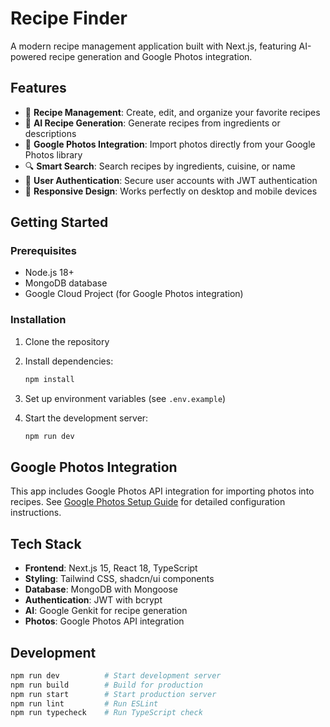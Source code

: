 # Recipe Finder

A modern recipe management application built with Next.js, featuring AI-powered recipe generation and Google Photos integration.

## Features

- 🍳 **Recipe Management**: Create, edit, and organize your favorite recipes
- 🤖 **AI Recipe Generation**: Generate recipes from ingredients or descriptions
- 📸 **Google Photos Integration**: Import photos directly from your Google Photos library
- 🔍 **Smart Search**: Search recipes by ingredients, cuisine, or name
- 👤 **User Authentication**: Secure user accounts with JWT authentication
- 📱 **Responsive Design**: Works perfectly on desktop and mobile devices

## Getting Started

### Prerequisites

- Node.js 18+ 
- MongoDB database
- Google Cloud Project (for Google Photos integration)

### Installation

1. Clone the repository
2. Install dependencies:
   ```bash
   npm install
   ```

3. Set up environment variables (see `.env.example`)
4. Start the development server:
   ```bash
   npm run dev
   ```

## Google Photos Integration

This app includes Google Photos API integration for importing photos into recipes. See [Google Photos Setup Guide](docs/google-photos-setup.md) for detailed configuration instructions.

## Tech Stack

- **Frontend**: Next.js 15, React 18, TypeScript
- **Styling**: Tailwind CSS, shadcn/ui components
- **Database**: MongoDB with Mongoose
- **Authentication**: JWT with bcrypt
- **AI**: Google Genkit for recipe generation
- **Photos**: Google Photos API integration

## Development

```bash
npm run dev          # Start development server
npm run build        # Build for production
npm run start        # Start production server
npm run lint         # Run ESLint
npm run typecheck    # Run TypeScript check
```

